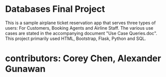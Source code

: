 # Databases Final Project

This is a sample airplane ticket reservation app that serves three types of users: For Customers, Booking Agents and Airline Staff. The various use cases are stated in the accompanying document "Use Case Queries.doc". This project primarily used HTML, Bootstrap, Flask, Python and SQL. 

# contributors: Corey Chen, Alexander Gunawan

